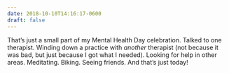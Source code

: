 ```yaml
---
date: 2018-10-10T14:16:17-0600
draft: false
---
```




That’s just a small part of my Mental Health Day celebration. Talked to one therapist. Winding down a practice with _another_ therapist (not because it was bad, but just because I got what I needed). Looking for help in other areas. Meditating. Biking. Seeing friends. And that’s just today!




